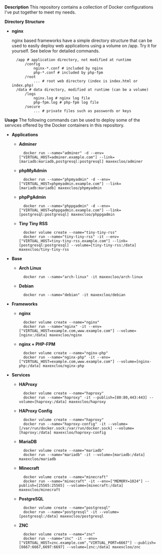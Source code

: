 **Description**
This repository contains a collection of Docker configurations I've put together
to meet my needs.

**Directory Structure**

- **nginx**

    nginx based frameworks have a simple directory structure that can be used to
    easily deploy web applications using a volume on /app. Try it for yourself.
    See below for detailed commands.

        /app # application directory, not modified at runtime
            /config
                nginx-*.conf # included by nginx
                php-*.conf # included by php-fpm
            /root
                ... # root web directory (index is index.html or index.php)
        /data # data directory, modified at runtime (can be a volume)
            /logs
                nginx.log # nginx log file
                php-fpm.log # php-fpm log file
            /secure
                ... # private files such as passwords or keys

**Usage**
The following commands can be used to deploy some of the services offered by the
Docker containers in this repository.

- **Applications**

    - **Adminer**

            docker run --name="adminer" -d --env=["VIRTUAL_HOST=adminer.example.com"] --link=[mariadb:mariadb,postgresql:postgresql] maxexcloo/adminer

    - **phpMyAdmin**

            docker run --name="phpmyadmin" -d --env=["VIRTUAL_HOST=phpmyadmin.example.com"] --link=[mariadb:mariadb] maxexcloo/phpmyadmin

    - **phpPgAdmin**

            docker run --name="phppgadmin" -d --env=["VIRTUAL_HOST=phppgadmin.example.com"] --link=[postgresql:postgresql] maxexcloo/phppgadmin

    - **Tiny Tiny RSS**

            docker volume create --name="tiny-tiny-rss"
            docker run --name="tiny-tiny-rss" -it --env=["VIRTUAL_HOST=tiny-tiny-rss.example.com"] --link=[postgresql:postgresql] --volume=[tiny-tiny-rss:/data] maxexcloo/tiny-tiny-rss

- **Base**

    - **Arch Linux**

            docker run --name="arch-linux" -it maxexcloo/arch-linux

    - **Debian**

            docker run --name="debian" -it maxexcloo/debian

- **Frameworks**

    - **nginx**

            docker volume create --name="nginx"
            docker run --name="nginx" -it --env=["VIRTUAL_HOST=example.com,www.example.com"] --volume=[nginx:/data] maxexcloo/nginx

    - **nginx + PHP-FPM**

            docker volume create --name="nginx-php"
            docker run --name="nginx-php" -it --env=["VIRTUAL_HOST=example.com,www.example.com"] --volume=[nginx-php:/data] maxexcloo/nginx-php

- **Services**

    - **HAProxy**

            docker volume create --name="haproxy"
            docker run --name="haproxy" -it --publish=[80:80,443:443] --volume=[haproxy:/data] maxexcloo/haproxy

    - **HAProxy Config**

            docker volume create --name="haproxy"
            docker run --name="haproxy-config" -it --volume=[/var/run/docker.sock:/var/run/docker.sock] --volume=[haproxy:/data] maxexcloo/haproxy-config

    - **MariaDB**

            docker volume create --name="mariadb"
            docker run --name="mariadb" -it --volume=[mariadb:/data] maxexcloo/mariadb

    - **Minecraft**

            docker volume create --name="minecraft"
            docker run --name="minecraft" -it --env=["MEMORY=1024"] --publish=[25565:25565] --volume=[minecraft:/data] maxexcloo/minecraft

    - **PostgreSQL**

            docker volume create --name="postgresql"
            docker run --name="postgresql" -it --volume=[postgresql:/data] maxexcloo/postgresql

    - **ZNC**

            docker volume create --name="znc"
            docker run --name="znc" -it --env=["VIRTUAL_HOST=znc.example.com","VIRTUAL_PORT=6667"] --publish=[6667:6667,6697:6697] --volume=[znc:/data] maxexcloo/znc
